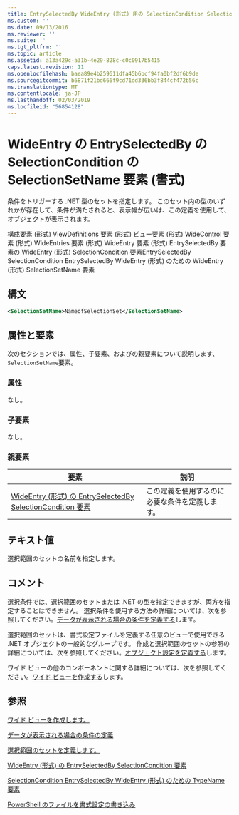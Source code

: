 ```yaml
---
title: EntrySelectedBy WideEntry (形式) 用の SelectionCondition SelectionSetName 要素 |Microsoft Docs
ms.custom: ''
ms.date: 09/13/2016
ms.reviewer: ''
ms.suite: ''
ms.tgt_pltfrm: ''
ms.topic: article
ms.assetid: a13a429c-a31b-4e29-828c-c0c0917b5415
caps.latest.revision: 11
ms.openlocfilehash: baea89e4b259611dfa45b6bcf94fa0bf2df6b9de
ms.sourcegitcommit: b6871f21bd666f9cd71dd336bb3f844cf472b56c
ms.translationtype: MT
ms.contentlocale: ja-JP
ms.lasthandoff: 02/03/2019
ms.locfileid: "56854128"
---
```

# <a name="selectionsetname-element-for-selectioncondition-for-entryselectedby-for-wideentry-format"></a>WideEntry の EntrySelectedBy の SelectionCondition の SelectionSetName 要素 (書式)

条件をトリガーする .NET 型のセットを指定します。 このセット内の型のいずれかが存在して、条件が満たされると、表示幅が広いは、この定義を使用して、オブジェクトが表示されます。

構成要素 (形式) ViewDefinitions 要素 (形式) ビュー要素 (形式) WideControl 要素 (形式) WideEntries 要素 (形式) WideEntry 要素 (形式) EntrySelectedBy 要素の WideEntry (形式) SelectionCondition 要素EntrySelectedBy SelectionCondition EntrySelectedBy WideEntry (形式) のための WideEntry (形式) SelectionSetName 要素

## <a name="syntax"></a>構文

```xml
<SelectionSetName>NameofSelectionSet</SelectionSetName>
```

## <a name="attributes-and-elements"></a>属性と要素

次のセクションでは、属性、子要素、およびの親要素について説明します、`SelectionSetName`要素。

### <a name="attributes"></a>属性

なし。

### <a name="child-elements"></a>子要素

なし。

### <a name="parent-elements"></a>親要素

|要素|説明|
|-------------|-----------------|
|[WideEntry (形式) の EntrySelectedBy SelectionCondition 要素](./selectioncondition-element-for-entryselectedby-for-widecontrol-format.md)|この定義を使用するのに必要な条件を定義します。|

## <a name="text-value"></a>テキスト値

選択範囲のセットの名前を指定します。

## <a name="remarks"></a>コメント

選択条件では、選択範囲のセットまたは .NET の型を指定できますが、両方を指定することはできません。 選択条件を使用する方法の詳細については、次を参照してください。[データが表示される場合の条件を定義する](./defining-conditions-for-displaying-data.md)します。

選択範囲のセットは、書式設定ファイルを定義する任意のビューで使用できる .NET オブジェクトの一般的なグループです。 作成と選択範囲のセットの参照の詳細については、次を参照してください。[オブジェクト設定を定義する](./defining-selection-sets.md)します。

ワイド ビューの他のコンポーネントに関する詳細については、次を参照してください。[ワイド ビューを作成する](./creating-a-wide-view.md)します。

## <a name="see-also"></a>参照

[ワイド ビューを作成します。](./creating-a-wide-view.md)

[データが表示される場合の条件の定義](./defining-conditions-for-displaying-data.md)

[選択範囲のセットを定義します。](./defining-selection-sets.md)

[WideEntry (形式) の EntrySelectedBy SelectionCondition 要素](./selectioncondition-element-for-entryselectedby-for-widecontrol-format.md)

[SelectionCondition EntrySelectedBy WideEntry (形式) のための TypeName 要素](./typename-element-for-selectioncondition-for-entryselectedby-for-widecontrol-format.md)

[PowerShell のファイルを書式設定の書き込み](./writing-a-powershell-formatting-file.md)
